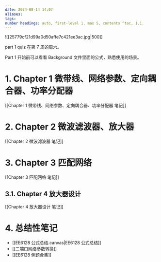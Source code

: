 ```yaml
---
date: 2024-08-14 14:07
aliases: 
tags: 
number headings: auto, first-level 1, max 5, contents ^toc, 1.1.
---
```

![[25779cf21d99a0d50affe7c421ee3ac.jpg|500]]

part 1 quiz 在第 7 周的周六。

Part 1 开始前可以看看 Background 文件里面的公式，熟悉使用的场景。



# 1. Chapter 1 微带线、网络参数、定向耦合器、功率分配器

[[Chapter 1 微带线、网络参数、定向耦合器、功率分配器 笔记]]

# 2. Chapter 2 微波滤波器、放大器

[[Chapter 2 微波滤波器 笔记]]

# 3. Chapter 3 匹配网络

[[Chapter 3 匹配网络 笔记]]

## 3.1. Chapter 4 放大器设计

[[Chapter 4 放大器设计 笔记]]

# 4. 总结性笔记

- [[EE6128 公式总结.canvas|EE6128 公式总结]]
- [[二端口网络参数转换]]
- [[EE6128 例题合集]]
